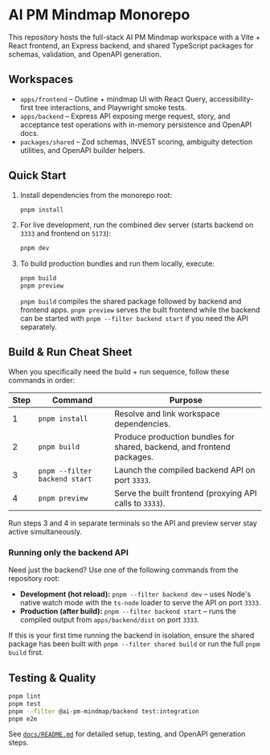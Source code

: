 # AI PM Mindmap Monorepo

This repository hosts the full-stack AI PM Mindmap workspace with a Vite + React frontend, an Express backend, and shared TypeScript packages for schemas, validation, and OpenAPI generation.

## Workspaces

- `apps/frontend` – Outline + mindmap UI with React Query, accessibility-first tree interactions, and Playwright smoke tests.
- `apps/backend` – Express API exposing merge request, story, and acceptance test operations with in-memory persistence and OpenAPI docs.
- `packages/shared` – Zod schemas, INVEST scoring, ambiguity detection utilities, and OpenAPI builder helpers.

## Quick Start

1. Install dependencies from the monorepo root:

   ```bash
   pnpm install
   ```

2. For live development, run the combined dev server (starts backend on `3333` and frontend on `5173`):

   ```bash
   pnpm dev
   ```

3. To build production bundles and run them locally, execute:

   ```bash
   pnpm build
   pnpm preview
   ```

   `pnpm build` compiles the shared package followed by backend and frontend apps. `pnpm preview` serves the built frontend while the backend can be started with `pnpm --filter backend start` if you need the API separately.

## Build & Run Cheat Sheet

When you specifically need the build + run sequence, follow these commands in order:

| Step | Command | Purpose |
| --- | --- | --- |
| 1 | `pnpm install` | Resolve and link workspace dependencies. |
| 2 | `pnpm build` | Produce production bundles for shared, backend, and frontend packages. |
| 3 | `pnpm --filter backend start` | Launch the compiled backend API on port `3333`. |
| 4 | `pnpm preview` | Serve the built frontend (proxying API calls to `3333`). |

Run steps 3 and 4 in separate terminals so the API and preview server stay active simultaneously.

### Running only the backend API

Need just the backend? Use one of the following commands from the repository root:

- **Development (hot reload):** `pnpm --filter backend dev` – uses Node's native watch mode with the `ts-node` loader to serve the API on port `3333`.
- **Production (after build):** `pnpm --filter backend start` – runs the compiled output from `apps/backend/dist` on port `3333`.

If this is your first time running the backend in isolation, ensure the shared package has been built with `pnpm --filter shared build` or run the full `pnpm build` first.

## Testing & Quality

```bash
pnpm lint
pnpm test
pnpm --filter @ai-pm-mindmap/backend test:integration
pnpm e2e
```

See [`docs/README.md`](docs/README.md) for detailed setup, testing, and OpenAPI generation steps.

